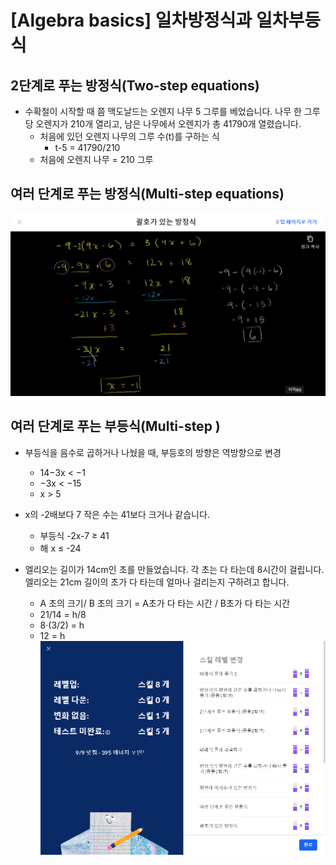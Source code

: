 # [Algebra basics] 일차방정식과 일차부등식

## 2단계로 푸는 방정식(Two-step equations)
- 수확철이 시작할 때 쯤 맥도날드는 오렌지 나무 5 그루를 베었습니다. 나무 한 그루당 오렌지가 210개 열리고, 남은 나무에서 오렌지가 총 41790개 열렸습니다.
  - 처음에 있던 오렌지 나무의 그루 수(t)를 구하는 식 
    - t-5 = 41790/210
  - 처음에 오렌지 나무 = 210 그루

## 여러 단계로 푸는 방정식(Multi-step equations)
![](./img/괄호가있는방정식.png)


## 여러 단계로 푸는 부등식(Multi-step )
- 부등식을 음수로 곱하거나 나눴을 때, 부등호의 방향은 역방향으로 변경
  - 14−3x < −1
  - −3x < −15
  - x > 5
- x의 -2배보다 7 작은 수는 41보다 크거나 같습니다.
  - 부등식 -2x-7 ≥ 41
  - 해 x ≤ -24

- 엘리오는 길이가 14cm인 초를 만들었습니다. 각 초는 다 타는데 8시간이 걸립니다. 엘리오는 21cm 길이의 초가 다 타는데 얼마나 걸리는지 구하려고 합니다.
  -  A 초의 크기/ B 초의 크기 
 = A초가 다 타는 시간 / B초가 다 타는 시간
  - 21/14 = h/8
  - 8·(3/2) = h
  - 12 = h
​	
![exam03](./img/exam03.png)